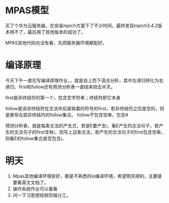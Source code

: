 # MPAS模型
买了个华为云服务器，在安装mpich方面下了不少时间，最终发现mpich3.4.2版本用不了，最后用了其他版本的成功了。

MPAS其他代码也没有看，先把服务器环境都配好。

# 编译原理

今天下午一直在写编译原理作业，，就是自上而下语法分析，其中左递归转化为右递归、first和follow还有预测分析表一直绕来绕去半天。

first是非终结符的第一个，包含空字符串；终结符即它本身

follow是该非终结符在文法中后紧挨着的符号的first，若非终结符之后是空的，则是推导左部非终结符的follow集合。 follow不包含空串，包含#

预测分析表，就是每条文法的产生式，若是E要产生i，看E产生的文法句子，若产生的文法句子的first含有i，则写上这条文法，若产生的文法句子的first包含空串，则看E的follow集合是否包含i。

# 明天
1. Mpas其他编译环境安好，都是不熟悉的io编译环境，希望明天顺利，主要是要看英文文档了。
2. 操作系统作业可以看看
3. 问一下习思想视频剪辑分工。
